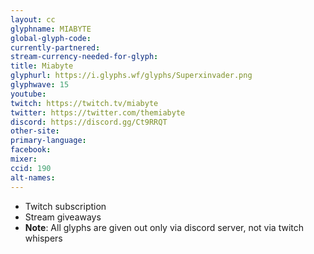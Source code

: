```yaml
---
layout: cc
glyphname: MIABYTE
global-glyph-code: 
currently-partnered: 
stream-currency-needed-for-glyph: 
title: Miabyte
glyphurl: https://i.glyphs.wf/glyphs/Superxinvader.png
glyphwave: 15
youtube: 
twitch: https://twitch.tv/miabyte
twitter: https://twitter.com/themiabyte
discord: https://discord.gg/Ct9RRQT
other-site: 
primary-language: 
facebook: 
mixer: 
ccid: 190
alt-names: 
---
```

* Twitch subscription
* Stream giveaways
* **Note**: All glyphs are given out only via discord server, not via twitch whispers
